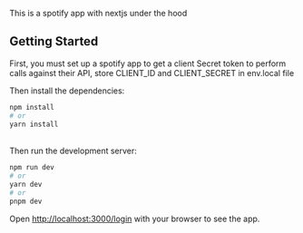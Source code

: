 This is a spotify app with nextjs under the hood

## Getting Started

First, you must set up a spotify app to get a client Secret token to perform calls against their API, store CLIENT_ID and CLIENT_SECRET in env.local file<br />

Then install the dependencies:

```bash
npm install
# or
yarn install
```

<br />
Then run the development server:

```bash
npm run dev
# or
yarn dev
# or
pnpm dev
```

Open [http://localhost:3000/login](http://localhost:3000/login) with your browser to see the app.

